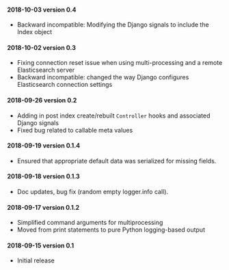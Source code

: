 #### 2018-10-03 version 0.4

* Backward incompatible: Modifying the Django signals to include the Index object

#### 2018-10-02 version 0.3

* Fixing connection reset issue when using multi-processing and a remote Elasticsearch server
* Backward incompatible: changed the way Django configures Elasticsearch connection settings

#### 2018-09-26 version 0.2

* Adding in post index create/rebuilt `Controller` hooks and associated Django signals
* Fixed bug related to callable meta values

#### 2018-09-19 version 0.1.4

* Ensured that appropriate default data was serialized for missing fields.

#### 2018-09-18 version 0.1.3

* Doc updates, bug fix (random empty logger.info call).

#### 2018-09-17 version 0.1.2

* Simplified command arguments for multiprocessing
* Moved from print statements to pure Python logging-based output

#### 2018-09-15 version 0.1

* Initial release
